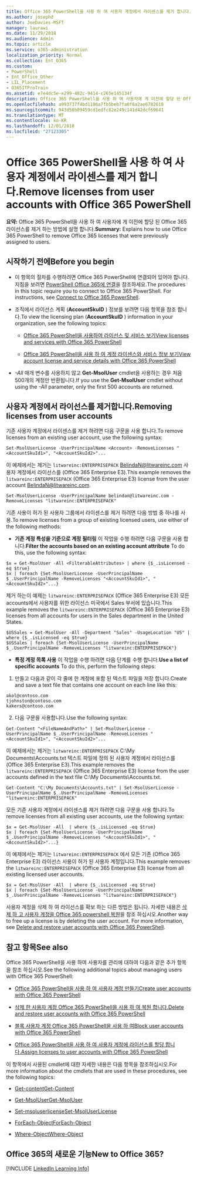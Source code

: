 ```yaml
---
title: Office 365 PowerShell을 사용 하 여 사용자 계정에서 라이센스를 제거 합니다.
ms.author: josephd
author: JoeDavies-MSFT
manager: laurawi
ms.date: 11/29/2018
ms.audience: Admin
ms.topic: article
ms.service: o365-administration
localization_priority: Normal
ms.collection: Ent_O365
ms.custom:
- PowerShell
- Ent_Office_Other
- LIL_Placement
- O365ITProTrain
ms.assetid: e7e4dc5e-e299-482c-9414-c265e145134f
description: Office 365 PowerShell을 사용 하 여 사용자에 게 이전에 할당 된 Office 365 라이선스를 제거 하는 방법에 설명 합니다.
ms.openlocfilehash: a993737f4bd1186a7fb5beb7fa0f6a2ae6782618
ms.sourcegitcommit: 943d58b89459cd1edfc82e249c141d42dcf69641
ms.translationtype: MT
ms.contentlocale: ko-KR
ms.lasthandoff: 12/01/2018
ms.locfileid: "27123305"
---
```

# <a name="remove-licenses-from-user-accounts-with-office-365-powershell"></a><span data-ttu-id="a2eac-103">Office 365 PowerShell을 사용 하 여 사용자 계정에서 라이센스를 제거 합니다.</span><span class="sxs-lookup"><span data-stu-id="a2eac-103">Remove licenses from user accounts with Office 365 PowerShell</span></span>

<span data-ttu-id="a2eac-104">**요약:** Office 365 PowerShell을 사용 하 여 사용자에 게 이전에 할당 된 Office 365 라이선스를 제거 하는 방법에 설명 합니다.</span><span class="sxs-lookup"><span data-stu-id="a2eac-104">**Summary:** Explains how to use Office 365 PowerShell to remove Office 365 licenses that were previously assigned to users.</span></span>
  
## <a name="before-you-begin"></a><span data-ttu-id="a2eac-105">시작하기 전에</span><span class="sxs-lookup"><span data-stu-id="a2eac-105">Before you begin</span></span>

- <span data-ttu-id="a2eac-p101">이 항목의 절차를 수행하려면 Office 365 PowerShell에 연결되어 있어야 합니다. 지침을 보려면 [PowerShell Office 365에 연결](connect-to-office-365-powershell.md)을 참조하세요.</span><span class="sxs-lookup"><span data-stu-id="a2eac-p101">The procedures in this topic require you to connect to Office 365 PowerShell. For instructions, see [Connect to Office 365 PowerShell](connect-to-office-365-powershell.md).</span></span>
    
- <span data-ttu-id="a2eac-108">조직에서 라이선스 계획 (**AccountSkuID** ) 정보를 보려면 다음 항목을 참조 합니다.</span><span class="sxs-lookup"><span data-stu-id="a2eac-108">To view the licensing plan (**AccountSkuID** ) information in your organization, see the following topics:</span></span>
    
  - [<span data-ttu-id="a2eac-109">Office 365 PowerShell을 사용하여 라이선스 및 서비스 보기</span><span class="sxs-lookup"><span data-stu-id="a2eac-109">View licenses and services with Office 365 PowerShell</span></span>](view-licenses-and-services-with-office-365-powershell.md)
    
  - [<span data-ttu-id="a2eac-110">Office 365 PowerShell을 사용 하 여 계정 라이센스와 서비스 정보 보기</span><span class="sxs-lookup"><span data-stu-id="a2eac-110">View account license and service details with Office 365 PowerShell</span></span>](view-account-license-and-service-details-with-office-365-powershell.md)
    
- <span data-ttu-id="a2eac-111">_-All_ 매개 변수를 사용하지 않고 **Get-MsolUser** cmdlet을 사용하는 경우 처음 500개의 계정만 반환됩니다.</span><span class="sxs-lookup"><span data-stu-id="a2eac-111">If you use the **Get-MsolUser** cmdlet without using the _-All_ parameter, only the first 500 accounts are returned.</span></span>
    
## <a name="removing-licenses-from-user-accounts"></a><span data-ttu-id="a2eac-112">사용자 계정에서 라이선스를 제거합니다.</span><span class="sxs-lookup"><span data-stu-id="a2eac-112">Removing licenses from user accounts</span></span>

<span data-ttu-id="a2eac-113">기존 사용자 계정에서 라이센스를 제거 하려면 다음 구문을 사용 합니다.</span><span class="sxs-lookup"><span data-stu-id="a2eac-113">To remove licenses from an existing user account, use the following syntax:</span></span>
  
```
Set-MsolUserLicense -UserPrincipalName <Account> -RemoveLicenses "<AccountSkuId1>", "<AccountSkuId2>"...
```

<span data-ttu-id="a2eac-114">이 예제에서는 제거는 `litwareinc:ENTERPRISEPACK` BelindaN@litwareinc.com 사용자 계정에서 라이선스를 (Office 365 Enterprise E3).</span><span class="sxs-lookup"><span data-stu-id="a2eac-114">This example removes the  `litwareinc:ENTERPRISEPACK` (Office 365 Enterprise E3) license from the user account BelindaN@litwareinc.com.</span></span>
  
```
Set-MsolUserLicense -UserPrincipalName belindan@litwareinc.com -RemoveLicenses "litwareinc:ENTERPRISEPACK"
```

<span data-ttu-id="a2eac-115">기존 사용이 허가 된 사용자 그룹에서 라이센스를 제거 하려면 다음 방법 중 하나를 사용.</span><span class="sxs-lookup"><span data-stu-id="a2eac-115">To remove licenses from a group of existing licensed users, use either of the following methods:</span></span>
  
- <span data-ttu-id="a2eac-116">**기존 계정 특성을 기준으로 계정 필터링** 이 작업을 수행 하려면 다음 구문을 사용 합니다.</span><span class="sxs-lookup"><span data-stu-id="a2eac-116">**Filter the accounts based on an existing account attribute** To do this, use the following syntax:</span></span>
    
```
$x = Get-MsolUser -All <FilterableAttributes> | where {$_.isLicensed -eq $true}
$x | foreach {Set-MsolUserLicense -UserPrincipalName $_.UserPrincipalName -RemoveLicenses "<AccountSkuId1>", "<AccountSkuId2>"...}
```

<span data-ttu-id="a2eac-117">제거 하는이 예제는 `litwareinc:ENTERPRISEPACK` (Office 365 Enterprise E3) 모든 accounts에서 사용자를 위한 라이선스 미국에서 Sales 부서에 있습니다.</span><span class="sxs-lookup"><span data-stu-id="a2eac-117">This example removes the  `litwareinc:ENTERPRISEPACK` (Office 365 Enterprise E3) licenses from all accounts for users in the Sales department in the United States.</span></span>
    
```
$USSales = Get-MsolUser -All -Department "Sales" -UsageLocation "US" | where {$_.isLicensed -eq $true}
$USSales | foreach {Set-MsolUserLicense -UserPrincipalName $_.UserPrincipalName -RemoveLicenses "litwareinc:ENTERPRISEPACK"}
```

- <span data-ttu-id="a2eac-118">**특정 계정 목록 사용** 이 작업을 수행 하려면 다음 단계를 수행 합니다.</span><span class="sxs-lookup"><span data-stu-id="a2eac-118">**Use a list of specific accounts** To do this, perform the following steps:</span></span>
    
1. <span data-ttu-id="a2eac-119">만들고 다음과 같이 각 줄에 한 계정에 포함 된 텍스트 파일을 저장 합니다.</span><span class="sxs-lookup"><span data-stu-id="a2eac-119">Create and save a text file that contains one account on each line like this:</span></span>
    
  ```
akol@contoso.com
tjohnston@contoso.com
kakers@contoso.com
  ```

2. <span data-ttu-id="a2eac-120">다음 구문을 사용합니다.</span><span class="sxs-lookup"><span data-stu-id="a2eac-120">Use the following syntax:</span></span>
    
  ```
  Get-Content "<FileNameAndPath>" | Set-MsolUserLicense -UserPrincipalName $_.UserPrincipalName -RemoveLicenses "<AccountSkuId1>", "<AccountSkuId2>"...
  ```

<span data-ttu-id="a2eac-121">이 예제에서는 제거는 `litwareinc:ENTERPRISEPACK` C:\My Documents\Accounts.txt 텍스트 파일에 정의 된 사용자 계정에서 라이선스를 (Office 365 Enterprise E3).</span><span class="sxs-lookup"><span data-stu-id="a2eac-121">This example removes the  `litwareinc:ENTERPRISEPACK` (Office 365 Enterprise E3) license from the user accounts defined in the text file C:\My Documents\Accounts.txt.</span></span>
    
  ```
  Get-Content "C:\My Documents\Accounts.txt" | Set-MsolUserLicense -UserPrincipalName $_.UserPrincipalName -RemoveLicenses "litwareinc:ENTERPRISEPACK"
  ```

<span data-ttu-id="a2eac-122">모든 기존 사용자 계정에서 라이센스를 제거 하려면 다음 구문을 사용 합니다.</span><span class="sxs-lookup"><span data-stu-id="a2eac-122">To remove licenses from all existing user accounts, use the following syntax:</span></span>
  
```
$x = Get-MsolUser -All  | where {$_.isLicensed -eq $true}
$x | foreach {Set-MsolUserLicense -UserPrincipalName $_.UserPrincipalName -RemoveLicenses "<AccountSkuId1>", "<AccountSkuId2>"...}
```

<span data-ttu-id="a2eac-123">이 예제에서는 제거는 `litwareinc:ENTERPRISEPACK` 에서 모든 기존 (Office 365 Enterprise E3) 라이선스 사용이 허가 된 사용자 계정입니다.</span><span class="sxs-lookup"><span data-stu-id="a2eac-123">This example removes the  `litwareinc:ENTERPRISEPACK` (Office 365 Enterprise E3) license from all existing licensed user accounts.</span></span>
  
```
$x = Get-MsolUser -All  | where {$_.isLicensed -eq $true}
$x | foreach {Set-MsolUserLicense -UserPrincipalName $_.UserPrincipalName -RemoveLicenses "litwareinc:ENTERPRISEPACK"}
```

<span data-ttu-id="a2eac-p102">사용자 계정을 삭제 하 여 라이선스를 확보 하는 다른 방법은 됩니다. 자세한 내용은 [삭제 하 고 사용자 계정을 Office 365 powershell 복원](delete-and-restore-user-accounts-with-office-365-powershell.md)을 참조 하십시오.</span><span class="sxs-lookup"><span data-stu-id="a2eac-p102">Another way to free up a license is by deleting the user account. For more information, see [Delete and restore user accounts with Office 365 PowerShell](delete-and-restore-user-accounts-with-office-365-powershell.md).</span></span>
  
## <a name="see-also"></a><span data-ttu-id="a2eac-126">참고 항목</span><span class="sxs-lookup"><span data-stu-id="a2eac-126">See also</span></span>

<span data-ttu-id="a2eac-127">Office 365 PowerShell을 사용 하여 사용자를 관리에 대하여 다음과 같은 추가 항목을 참조 하십시오.</span><span class="sxs-lookup"><span data-stu-id="a2eac-127">See the following additional topics about managing users with Office 365 PowerShell:</span></span>
  
- [<span data-ttu-id="a2eac-128">Office 365 PowerShell을 사용 하 여 사용자 계정 만들기</span><span class="sxs-lookup"><span data-stu-id="a2eac-128">Create user accounts with Office 365 PowerShell</span></span>](create-user-accounts-with-office-365-powershell.md)
    
- [<span data-ttu-id="a2eac-129">삭제 한 사용자 계정 Office 365 PowerShell을 사용 하 여 복원 합니다.</span><span class="sxs-lookup"><span data-stu-id="a2eac-129">Delete and restore user accounts with Office 365 PowerShell</span></span>](delete-and-restore-user-accounts-with-office-365-powershell.md)
    
- [<span data-ttu-id="a2eac-130">블록 사용자 계정 Office 365 PowerShell을 사용 하 여</span><span class="sxs-lookup"><span data-stu-id="a2eac-130">Block user accounts with Office 365 PowerShell</span></span>](block-user-accounts-with-office-365-powershell.md)
    
- [<span data-ttu-id="a2eac-131">Office 365 PowerShell을 사용 하 여 사용자 계정에 라이선스를 할당 합니다.</span><span class="sxs-lookup"><span data-stu-id="a2eac-131">Assign licenses to user accounts with Office 365 PowerShell</span></span>](assign-licenses-to-user-accounts-with-office-365-powershell.md)
    
<span data-ttu-id="a2eac-132">이 항목에서 사용된 cmdlet에 대한 자세한 내용은 다음 항목을 참조하십시오.</span><span class="sxs-lookup"><span data-stu-id="a2eac-132">For more information about the cmdlets that are used in these procedures, see the following topics:</span></span>
  
- [<span data-ttu-id="a2eac-133">Get-content</span><span class="sxs-lookup"><span data-stu-id="a2eac-133">Get-Content</span></span>](https://go.microsoft.com/fwlink/p/?LinkId=289917)
    
- [<span data-ttu-id="a2eac-134">Get-MsolUser</span><span class="sxs-lookup"><span data-stu-id="a2eac-134">Get-MsolUser</span></span>](https://go.microsoft.com/fwlink/p/?LinkId=691543)
    
- [<span data-ttu-id="a2eac-135">Set-msoluserlicense</span><span class="sxs-lookup"><span data-stu-id="a2eac-135">Set-MsolUserLicense</span></span>](https://go.microsoft.com/fwlink/p/?LinkId=691548)
    
- [<span data-ttu-id="a2eac-136">ForEach-Object</span><span class="sxs-lookup"><span data-stu-id="a2eac-136">ForEach-Object</span></span>](https://go.microsoft.com/fwlink/p/?LinkId=113300)
    
- [<span data-ttu-id="a2eac-137">Where-Object</span><span class="sxs-lookup"><span data-stu-id="a2eac-137">Where-Object</span></span>](https://go.microsoft.com/fwlink/p/?LinkId=113423)
    
## <a name="new-to-office-365"></a><span data-ttu-id="a2eac-138">Office 365의 새로운 기능</span><span class="sxs-lookup"><span data-stu-id="a2eac-138">New to Office 365?</span></span>

[!INCLUDE [LinkedIn Learning Info](../common/office/linkedin-learning-info.md)]
   

